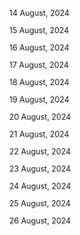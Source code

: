 14 August, 2024

15 August, 2024

16 August, 2024

17 August, 2024

18 August, 2024

19 August, 2024

20 August, 2024

21 August, 2024

22 August, 2024

23 August, 2024

24 August, 2024

25 August, 2024

26 August, 2024